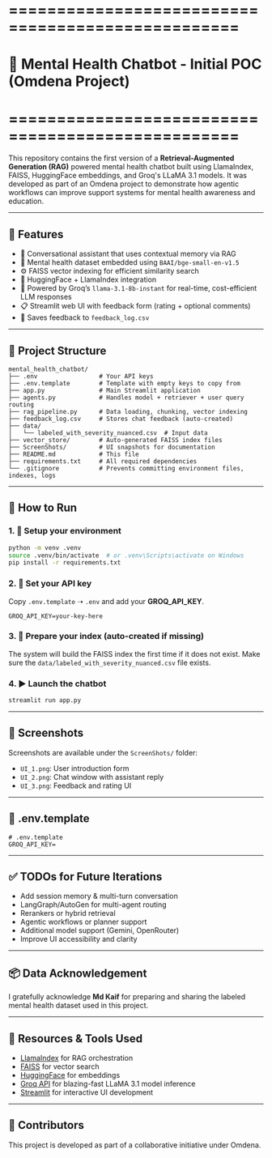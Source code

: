 # ==================================================
# 🧠 Mental Health Chatbot - Initial POC (Omdena Project)
# ==================================================

This repository contains the first version of a **Retrieval-Augmented Generation (RAG)** powered mental health chatbot built using LlamaIndex, FAISS, HuggingFace embeddings, and Groq's LLaMA 3.1 models. It was developed as part of an Omdena project to demonstrate how agentic workflows can improve support systems for mental health awareness and education.

---

## 📌 Features
- 🔄 Conversational assistant that uses contextual memory via RAG
- 🧠 Mental health dataset embedded using `BAAI/bge-small-en-v1.5`
- ⚙️ FAISS vector indexing for efficient similarity search
- 🤗 HuggingFace + LlamaIndex integration
- 🚀 Powered by Groq’s `llama-3.1-8b-instant` for real-time, cost-efficient LLM responses
- 📋 Streamlit web UI with feedback form (rating + optional comments)
- 💾 Saves feedback to `feedback_log.csv`

---

## 📁 Project Structure
```
mental_health_chatbot/
├── .env                 # Your API keys
├── .env.template        # Template with empty keys to copy from
├── app.py               # Main Streamlit application
├── agents.py            # Handles model + retriever + user query routing
├── rag_pipeline.py      # Data loading, chunking, vector indexing
├── feedback_log.csv     # Stores chat feedback (auto-created)
├── data/
│   └── labeled_with_severity_nuanced.csv  # Input data
├── vector_store/        # Auto-generated FAISS index files
├── ScreenShots/         # UI snapshots for documentation
├── README.md            # This file
├── requirements.txt     # All required dependencies
└── .gitignore           # Prevents committing environment files, indexes, logs
```

---

## 🚀 How to Run

### 1. 🔧 Setup your environment
```bash
python -m venv .venv
source .venv/bin/activate  # or .venv\Scripts\activate on Windows
pip install -r requirements.txt
```

### 2. 🔑 Set your API key
Copy `.env.template` ➝ `.env` and add your **GROQ_API_KEY**.
```env
GROQ_API_KEY=your-key-here
```

### 3. 🧠 Prepare your index (auto-created if missing)
The system will build the FAISS index the first time if it does not exist.
Make sure the `data/labeled_with_severity_nuanced.csv` file exists.

### 4. ▶️ Launch the chatbot
```bash
streamlit run app.py
```

---

## 📸 Screenshots
Screenshots are available under the `ScreenShots/` folder:
- `UI_1.png`: User introduction form
- `UI_2.png`: Chat window with assistant reply
- `UI_3.png`: Feedback and rating UI

---

## 📌 .env.template
```env
# .env.template
GROQ_API_KEY=
```

---

## ✅ TODOs for Future Iterations
- Add session memory & multi-turn conversation
- LangGraph/AutoGen for multi-agent routing
- Rerankers or hybrid retrieval
- Agentic workflows or planner support
- Additional model support (Gemini, OpenRouter)
- Improve UI accessibility and clarity

---

## 📦 Data Acknowledgement
I gratefully acknowledge **Md Kaif** for preparing and sharing the labeled mental health dataset used in this project.

---

## 🙏 Resources & Tools Used
- [LlamaIndex](https://github.com/jerryjliu/llama_index) for RAG orchestration
- [FAISS](https://github.com/facebookresearch/faiss) for vector search
- [HuggingFace](https://huggingface.co/BAAI/bge-small-en-v1.5) for embeddings
- [Groq API](https://console.groq.com/) for blazing-fast LLaMA 3.1 model inference
- [Streamlit](https://streamlit.io/) for interactive UI development

---

## 🙌 Contributors
This project is developed as part of a collaborative initiative under Omdena.